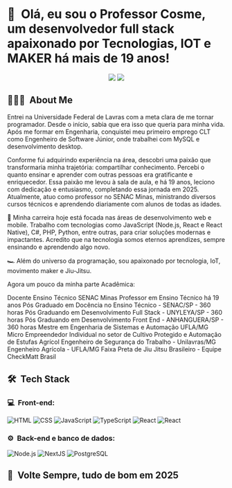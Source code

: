 <h1>👋 &nbsp;Olá, eu sou o Professor  Cosme, um desenvolvedor full stack apaixonado por Tecnologias, IOT e MAKER há mais de 19 anos!</h1>
<p align="center">
<a href="https://www.linkedin.com/in/cosmeteixeira"><img src="https://img.shields.io/badge/-Cosme%20Teixeira%20Silva-0077B5?style=flat-square&logo=Linkedin&logoColor=white"/></a>
<a href="mailto:cosme.teixeira@gmail.com"><img src="https://img.shields.io/badge/cosme.teixeira@gmail.com-D14836?style=flat-square&logo=Gmail&logoColor=white"/></a>

</p>

<h2> 👨🏻‍💻 &nbsp;About Me </h2>

Entrei na Universidade Federal de Lavras com a meta clara de me tornar programador. Desde o início, sabia que era isso que queria para minha vida. Após me formar em Engenharia, conquistei meu primeiro emprego CLT como Engenheiro de Software Júnior, onde trabalhei com MySQL e desenvolvimento desktop.

Conforme fui adquirindo experiência na área, descobri uma paixão que transformaria minha trajetória: compartilhar conhecimento. Percebi o quanto ensinar e aprender com outras pessoas era gratificante e enriquecedor. Essa paixão me levou à sala de aula, e há 19 anos, leciono com dedicação e entusiasmo, completando essa jornada em 2025. Atualmente, atuo como professor no SENAC Minas, ministrando diversos cursos técnicos e aprendendo diariamente com alunos de todas as idades.

🚀 Minha carreira hoje está focada nas áreas de desenvolvimento web e mobile. Trabalho com tecnologias como JavaScript (Node.js, React e React Native), C#, PHP, Python, entre outras, para criar soluções modernas e impactantes. Acredito que na tecnologia somos eternos aprendizes, sempre ensinando e aprendendo algo novo.

🏎 Além do universo da programação, sou apaixonado por tecnologia, IoT, movimento maker e Jiu-Jitsu.

Agora um pouco da minha parte Acadêmica:

Docente Ensino Técnico SENAC Minas
Professor em Ensino Técnico há 19 anos 
Pós Graduado em Docência no Ensino Técnico - SENAC/SP - 360 horas
Pós Graduando em Desenvolvimento Full Stack - UNYLEYA/SP - 360 horas
Pós Graduando em Desenvolvimento Front End - ANHANGUERA/SP - 360 horas
Mestre em Engenharia de Sistemas e Automação UFLA/MG
Micro Empreendedor Individual no setor de Cultivo Protegido e Automação de Estufas Agrícol
Engenheiro de Segurança do Trabalho - Unilavras/MG
Engenheiro Agrícola - UFLA/MG
Faixa Preta de Jiu Jitsu Brasileiro - Equipe CheckMatt Brasil


<h2> 🛠 &nbsp;Tech Stack</h2>
<h3>💻 &nbsp;Front-end:</h3>

![HTML](https://img.shields.io/badge/-HTML-333333?style=flat&logo=HTML5)
![CSS](https://img.shields.io/badge/-CSS-333333?style=flat&logo=CSS3&logoColor=1572B6)
![JavaScript](https://img.shields.io/badge/-JavaScript-333333?style=flat&logo=javascript)
![TypeScript](https://img.shields.io/badge/-TypeScript-333333?style=flat&logo=typescript&logoColor=2D79C7)
![React](https://img.shields.io/badge/-React-333333?style=flat&logo=react)
![React](https://img.shields.io/badge/-React%20Native-333333?style=flat&logo=react)


<h3>⚙️ &nbsp;Back-end e banco de dados:</h3>

![Node.js](https://img.shields.io/badge/-Node.js-333333?style=flat&logo=node.js)
![NextJS](https://img.shields.io/badge/-NestJS-333333?style=flat&logo=nextjs&logoColor=E535AB)
![PostgreSQL](https://img.shields.io/badge/-PostgreSQL-333333?style=flat&logo=postgresql)


<h2>🚀 &nbsp;Volte Sempre, tudo de bom em 2025</h2>


